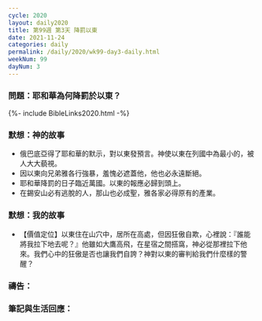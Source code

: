 ```yaml
---
cycle: 2020
layout: daily2020
title: 第99週 第3天 降罰以東
date: 2021-11-24
categories: daily
permalink: /daily/2020/wk99-day3-daily.html
weekNum: 99
dayNum: 3
---
```


### 問題：耶和華為何降罰於以東？

{%- include BibleLinks2020.html -%}

### 默想：神的故事
+ 俄巴底亞得了耶和華的默示，對以東發預言。神使以東在列國中為最小的，被人大大藐視。
+ 因以東向兄弟雅各行強暴，羞愧必遮蓋他，他也必永遠斷絕。
+ 耶和華降罰的日子臨近萬國。以東的報應必歸到頭上。
+ 在錫安山必有逃脫的人，那山也必成聖，雅各家必得原有的產業。

### 默想：我的故事
+ 【價值定位】以東住在山穴中，居所在高處，但因狂傲自欺，心裡說：『誰能將我拉下地去呢？』他雖如大鷹高飛，在星宿之間搭窩，神必從那裡拉下他來。我們心中的狂傲是否也讓我們自誇？神對以東的審判給我們什麼樣的警醒？

### 禱告：

### 筆記與生活回應：

